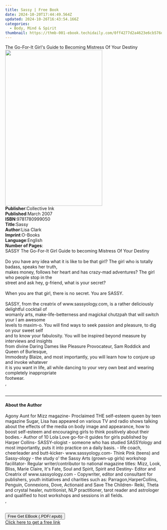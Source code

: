 ```yaml
---
title: Sassy | Free Book
date: 2024-10-20T17:44:49.564Z
updated: 2024-10-26T16:43:54.166Z
categories:
  - Body, Mind & Spirit
thumbnail: https://thmb-001-ebook.techidaily.com/0ff4277d2a4623e6cb576d215d615d37800663e3335123e4171c67c143d30489.jpg
---
```

<main id="book-container">
  <div class="flex flex-col">
    <div class="book-brief flex-1 py-6 px-4 sm:p-6 md:py-10 md:px-8">
      <!-- brief-->
      <div class="book-brief-main">
        The Go-For-It Girl's Guide to Becoming Mistress Of Your Destiny
      </div>
    </div>
    <div
      class="book-meta-info flex-1 grid gap-4 col-start-1 col-end-3 row-start-1 sm:mb-6 sm:grid-cols-4 lg:gap-6 lg:col-start-2 lg:row-end-6 lg:row-span-6 lg:mb-0"
    >
      <div
        class="book-meta-info-left place-content-center mt-4 p-4 text-sm leading-6 col-start-2 col-span-2 dark:text-slate-400"
      >
        <img
          class="w-full h-500 object-cover rounded-lg sm:h-255 sm:col-span-2 lg:col-span-full"
          src="https://img-001-ebook.techidaily.com/203ceb6dd33b5de2e4682a9bfcf3d1d121fe128ac5d508303ef3a36460d9cdce.jpg"
          alt=""
          width="312"
          height="500"
        />
      </div>
      <div
        class="book-meta-info-right mt-2 col-start-1 row-start-2 col-span-3 self-center"
      >
        <!-- meta data  -->
        <div class="flex flex-col px-4 md:px-8">
          <div class="flex-1">
            <strong>Publisher</strong>:<span class="px-2">Collective Ink</span>
          </div>
          <div class="flex-1">
            <strong>Published</strong>:<span class="px-2">March 2007</span>
          </div>
          <div class="flex-1">
            <strong>ISBN</strong>:<span class="px-2">9781780999050</span>
          </div>
          <div class="flex-1">
            <strong>Title</strong>:<span class="px-2">Sassy</span>
          </div>
          <div class="flex-1">
            <strong>Author</strong>:<span class="px-2">Lisa Clark</span>
          </div>
          <div class="flex-1">
            <strong>Imprint</strong>:<span class="px-2">O-Books</span>
          </div>
          <div class="flex-1">
            <strong>Language</strong>:<span class="px-2">English</span>
          </div>
          <div class="flex-1">
            <strong>Number of Pages</strong>:<span class="px-2"></span>
          </div>
        </div>
      </div>
    </div>
    <div class="book-description flex-1 py-6 px-4 sm:p-6 md:py-10 md:px-8">
      <div class="book-description-main">
        <div accordion-content="" id="description">
          SASSY The Go-For-It Girl Guide to becoming Mistress Of Your Destiny<br /><br />Do
          you have any idea what it is like to be that girl? The girl who is
          totally badass, speaks her truth, <br />makes money, follows her heart
          and has crazy-mad adventures? The girl who people stop in the
          <br />street and ask hey, g-friend, what is your secret?<br /><br />When
          you are that girl, there is no secret. You are SASSY.<br /><br />SASSY,
          from the creatrix of www.sassyology.com, is a rather deliciously
          delightful cocktail of <br />womanly arts, make-life-betterness and
          magickal chutzpah that will switch your I am awesome <br />levels to
          maxim-o. You will find ways to seek passion and pleasure, to dig on
          your sweet self <br />and to know your fabulosity. You will be
          inspired beyond measure by interviews and insights <br />from divine
          Daring Dames like Pleasure Provocateur, Sam Roddick and Queen of
          Burlesque, <br />Immodesty Blaize, and most importantly, you will
          learn how to conjure up and invoke whatever<br />it is you want in
          life, all while dancing to your very own beat and wearing completely
          inappropriate <br />footwear.<br />, <br /><br />
        </div>
        <div class="accordion-fader"></div>
      </div>
    </div>
    <div class="book-excerpts flex-1 py-6 px-4 sm:p-6 md:py-10 md:px-8">
      <!-- excerpts-->
      <div class="book-excerpts-main">
        <hr />
        <h4 class="placeholder placeholder-heading">
          <span>About the Author</span>
        </h4>
        <p>
          Agony Aunt for Mizz magazine- Proclaimed THE self-esteem queen by teen
          magazine Sugar, Lisa has appeared on various TV and radio shows
          talking about the effects of the media on body image and appearance,
          how to boost self-esteem and encouraging girls to think positively
          about their bodies.- Author of 10 Lola Love go-for-it guides for girls
          published by Harper Collins- SASSY-ologist - someone who has studied
          SASSYology and most importantly, puts it into practice on a daily
          basis. - life coach, cheerleader and butt-kicker- www.sassyology.com-
          Think Pink (teens) and Sassy-ology - the study o' the Sassy Arts
          (grown-up girls) workshop facilitator- Regular writer/contributor to
          national magazine titles: Mizz, Look, Bliss, Marie Claire, It's Fate,
          Soul and Spirit, Spirit and Destiny- Editor and Creatrix of
          www.sassyology.com - Copywriter, editor and consultant for publishers,
          youth initiatives and charities such as: Parragon,HarperCollins,
          Penguin, Connexions, Dove, Actionaid and Save The Children- Reiki,
          Theta and crystal healer, nutritionist, NLP practitioner, tarot reader
          and astrologer and qualified to host workshops and sessions in all
          fields.<br />, <br /><br />
        </p>
      </div>
    </div>
    <div
      class="book-about-author flex-1 py-6 px-4 sm:p-6 md:py-10 md:px-8"
    ></div>
    <div class="book-free-get flex-1 py-6 px-4 sm:p-6 md:py-10 md:px-8">
      <button
        id="btn-free-get"
        class="bg-blue-500 hover:bg-blue-700 text-white font-bold py-2 px-4 rounded"
      >
        Free Get EBook (.PDF/.epub)
      </button>
      <div id="countdown-display" class="px-2 text-lg mt-2"></div>
      <a
        id="free-link"
        class="hidden bg-blue-500 hover:bg-blue-700 text-white font-bold py-2 px-4 rounded"
        href="https://www.ebooks.com/en-us/book/1043708/sassy/lisa-clark/"
        target="_blank"
        >Click here to get a free link</a
      >
    </div>
    <script>
      let countdownTime = 0;
      let countdownInterval = null;
      document
        .getElementById('btn-free-get')
        .addEventListener('click', startCountdown);
      function startCountdown() {
        countdownTime = new Date().getTime() + 60000 * 3;
        countdownInterval = setInterval(updateCountdown, 1000);
        document.getElementById('btn-free-get').disabled = true;
        document
          .getElementById('btn-free-get')
          .classList.add('bg-gray-500', 'cursor-not-allowed');
      }
      function updateCountdown() {
        let currentTime = new Date().getTime();
        let timeLeft = countdownTime - currentTime;
        let secondsLeft = Math.floor(timeLeft / 1000);
        document.getElementById('countdown-display').innerHTML =
          `Remaining time: ${secondsLeft} seconds.`;
        if (secondsLeft <= 0) {
          clearInterval(countdownInterval);
          document.getElementById('btn-free-get').classList.add('hidden');
          document.getElementById('free-link').classList.remove('hidden');
          document.getElementById('countdown-display').innerHTML = '';
        }
      }
    </script>
  </div>
</main>

<ins class="adsbygoogle"
      style="display:block"
      data-ad-client="ca-pub-7571918770474297"
      data-ad-slot="8358498916"
      data-ad-format="auto"
      data-full-width-responsive="true"></ins>
    